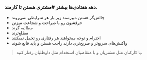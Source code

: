 ### دهه هفتادی‌ها بیشتر #مشتری هستن تا کارمند.
- چالش‌گر هستن میپرسند زیر بار هر شرایطی نمی‌روند
- حرفشون رو با صراحت و شجاعت میزنن
- مطالبه گرند
- مطلع‌ترند
- احترام و توجه میخواهند هر رفتاری رو تحمل نمیکنند
- واکنش‌های سریع‌تر و صریح‌تری دارند راحت هستن و باید قانع شوند

> با کارکنان مثل مشتریان و با متقاضیان استخدام مثل داوطلبان رفتار کنید.

